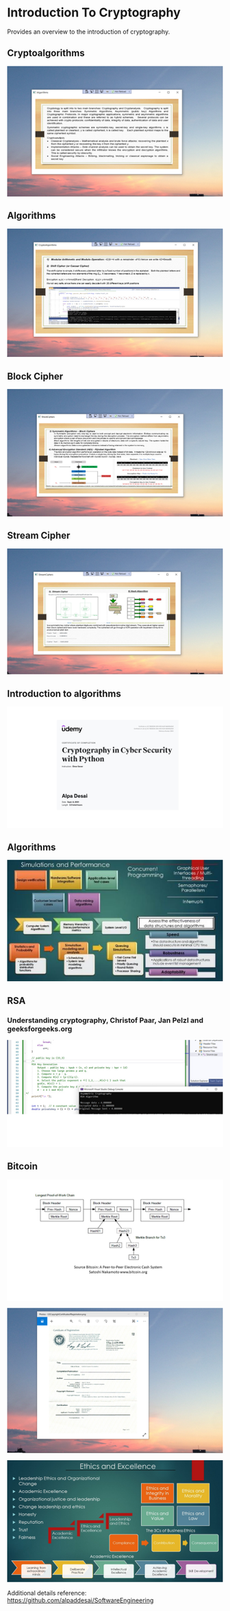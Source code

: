 # Introduction To Cryptography

Provides an overview to the introduction of cryptography.

## Cryptoalgorithms
![image](Cryptoalgorithms.png)

## Algorithms
![image](algorithms.png)

## Block Cipher
![image](BlockCipher.png)

## Stream Cipher
![image](streamCipher.png)

## Introduction to algorithms 
![image](Certificate_Cryptography__11.jpg)

## Algorithms 
![image](SimulationsPerformanceMetrics1.jpg)

## RSA
### Understanding cryptography, Christof Paar, Jan Pelzl and geeksforgeeks.org
![image](AsymmetricCryptography.jpg)

## Bitcoin
![image](Bitcoin.jpg)

![image](USCopyrightCertificate.png)

![image](Ethics.jpg)

Additional details reference:  https://github.com/alpaddesai/SoftwareEngineering
